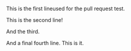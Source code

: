 This is the first lineused for the pull request test.

This is the second line!

And the third.

And a final fourth line. This is it.

